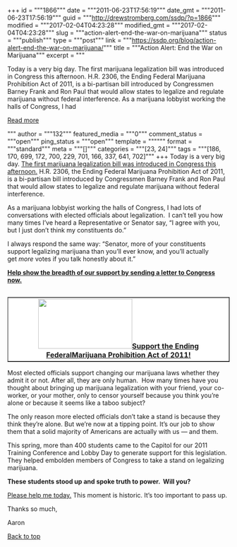 +++
id = """1866"""
date = """2011-06-23T17:56:19"""
date_gmt = """2011-06-23T17:56:19"""
guid = """http://drewstromberg.com/ssdp/?p=1866"""
modified = """2017-02-04T04:23:28"""
modified_gmt = """2017-02-04T04:23:28"""
slug = """action-alert-end-the-war-on-marijuana"""
status = """publish"""
type = """post"""
link = """https://ssdp.org/blog/action-alert-end-the-war-on-marijuana/"""
title = """Action Alert: End the War on Marijuana"""
excerpt = """<p>Today is a very big day. The first marijuana legalization bill was introduced in Congress this afternoon. H.R. 2306, the Ending Federal Marijuana Prohibition Act of 2011, is a bi-partisan bill introduced by Congressmen Barney Frank and Ron Paul that would allow states to legalize and regulate marijuana without federal interference. As a marijuana lobbyist working the halls of Congress, I had</p>
<div class="h10"></div>
<p><a class="more-link2 flat" href="https://ssdp.org/blog/action-alert-end-the-war-on-marijuana/">Read more</a></p>
"""
author = """132"""
featured_media = """0"""
comment_status = """open"""
ping_status = """open"""
template = """"""
format = """standard"""
meta = """[]"""
categories = """[23, 24]"""
tags = """[186, 170, 699, 172, 700, 229, 701, 166, 337, 641, 702]"""
+++
Today is a very big day. <a href="http://ssdp.org/news/blog/marijuana-legalization-bill-to-be-introduced-in-congress" target="_blank">The first marijuana legalization bill was introduced in Congress this afternoon.</a> H.R. 2306, the Ending Federal Marijuana Prohibition Act of 2011, is a bi-partisan bill introduced by Congressmen Barney Frank and Ron Paul that would allow states to legalize and regulate marijuana without federal interference.



As a marijuana lobbyist working the halls of Congress, I had lots of conversations with elected officials about legalization.  I can&#8217;t tell you how many times I&#8217;ve heard a Representative or Senator say, &#8220;I agree with you, but I just don&#8217;t think my constituents do.&#8221;



I always respond the same way: &#8220;Senator, more of your constituents support legalizing marijuana than you&#8217;ll ever know, and you&#8217;ll actually get <em>more</em> votes if you talk honestly about it.&#8221;



<strong><a href="http://ssdp.org/action/support-federal-marijuana-legalization">Help show the breadth of our support by sending a letter to Congress now.</a></strong>

<table border="1" cellspacing="5" cellpadding="5" align="right" bgcolor="#ffffff">

<tbody>

<tr>

<td align="center"><a href="http://ssdp.org/action/support-federal-marijuana-legalization"><img src="http://salsa.democracyinaction.org/o/1259/images/actnow.jpg" alt="" width="213" height="113" border="0" /></a><strong><a href="http://ssdp.org/action/support-federal-marijuana-legalization">Support the Ending Federal</a></strong><strong><a href="http://ssdp.org/action/support-federal-marijuana-legalization">Marijuana Prohibition Act of 2011!</a></strong></td>

</tr>

</tbody>

</table>

Most elected officials support changing our marijuana laws whether they admit it or not. After all, they are only human.  How many times have you thought about bringing up marijuana legalization with your friend, your co-worker, or your mother, only to censor yourself because you think you&#8217;re alone or because it seems like a taboo subject?



The only reason more elected officials don&#8217;t take a stand is because they think they&#8217;re alone. But we&#8217;re now at a tipping point. It&#8217;s our job to show them that a solid majority of Americans are actually with us — and them.



This spring, more than 400 students came to the Capitol for our 2011 Training Conference and Lobby Day to generate support for this legislation. They helped embolden members of Congress to take a stand on legalizing marijuana.



<strong>These students stood up and spoke truth to power.  Will you?</strong>



<a href="http://ssdp.org/action/support-federal-marijuana-legalization" target="_blank">Please help me today.</a> This moment is historic. It&#8217;s too important to pass up.



Thanks so much,



Aaron



<a title="Back to Top" href="http://ssdp.org/news/blog/action-alert-end-the-war-on-marijuana#top">Back to top</a>
